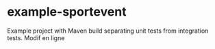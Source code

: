 example-sportevent
==================

Example project with Maven build separating unit tests from integration tests.
Modif en ligne
